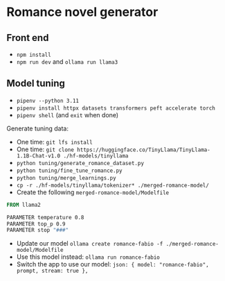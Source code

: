 # Romance novel generator

## Front end

- `npm install`
- `npm run dev` and `ollama run llama3`

## Model tuning

- `pipenv --python 3.11`
- `pipenv install httpx datasets transformers peft accelerate torch`
- `pipenv shell` (and `exit` when done)

Generate tuning data:

- One time: `git lfs install`
- One time: `git clone https://huggingface.co/TinyLlama/TinyLlama-1.1B-Chat-v1.0 ./hf-models/tinyllama`
- `python tuning/generate_romance_dataset.py`
- `python tuning/fine_tune_romance.py`
- `python tuning/merge_learnings.py`
- `cp -r ./hf-models/tinyllama/tokenizer* ./merged-romance-model/`
- Create the following `merged-romance-model/Modelfile`

```Dockerfile
FROM llama2

PARAMETER temperature 0.8
PARAMETER top_p 0.9
PARAMETER stop "###"
```

- Update our model `ollama create romance-fabio -f ./merged-romance-model/Modelfile`
- Use this model instead: `ollama run romance-fabio`
- Switch the app to use our model: `json: { model: "romance-fabio", prompt, stream: true },`
